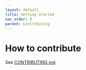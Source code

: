 ```yaml
---
layout: default
title: Getting started
nav_order: 0
parent: Contributing
---
```


# How to contribute

See [CONTRIBUTING.md](https://github.com/web3-luoxi/grpc-gateway/blob/master/CONTRIBUTING.md).

